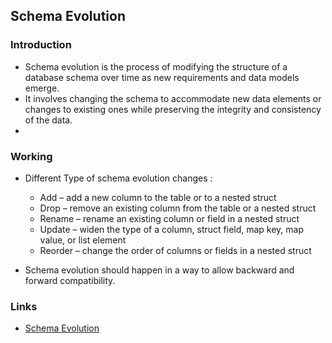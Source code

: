 ## Schema Evolution

### Introduction
* Schema evolution is the process of modifying the structure of a database schema over time as new requirements and data models emerge. 
* It involves changing the schema to accommodate new data elements or changes to existing ones while preserving the integrity and consistency of the data.
* 

### Working 
* Different Type of schema evolution changes : 
  * Add – add a new column to the table or to a nested struct
  * Drop – remove an existing column from the table or a nested struct
  * Rename – rename an existing column or field in a nested struct
  * Update – widen the type of a column, struct field, map key, map value, or list element
  * Reorder – change the order of columns or fields in a nested struct

* Schema evolution should happen in a way to allow backward and forward compatibility.


### Links 
* [Schema Evolution](https://stackoverflow.com/questions/37644664/schema-evolution-in-parquet-format)

